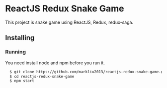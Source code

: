 # ReactJS Redux Snake Game
This project is snake game using ReactJS, Redux, redux-saga.

## Installing

### Running
You need install node and npm before you run it.

```sh
  $ git clone https://github.com/markliu2013/reactjs-redux-snake-game.git
  $ cd reactjs-redux-snake-game
  $ npm start
```